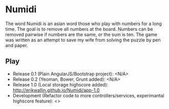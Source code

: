 Numidi
======

The word Numidi is an asian word those who play with numbers for a long time. The goal is to remove all numbers at the board. Numbers can be removed pairwise if numbers are the same, or the sum is ten. The game was written as an attempt to save my wife from solving the puzzle by pen and paper.

Play
----
* Release 0.1 (Plain AngularJS/Bootstrap project): <N/A>
* Release 0.2 (Yeoman, Bower, Grunt added): <N/A>
* Release 1.0 (Local storage highscore added): <http://erikwallin.github.io/Numidi/app-1.0>
* Development (Refactor code to more controllers/services, experimantal highscore feature): <>
